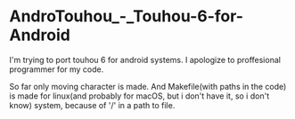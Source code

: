 # AndroTouhou_-_Touhou-6-for-Android
I'm trying to port touhou 6 for android systems.
I apologize to proffesional programmer for my code.

So far only moving character is made.
And Makefile(with paths in the code) is made for linux(and probably for macOS, but i don't have it, so i don't know) system, because of '/' in a path to file.
